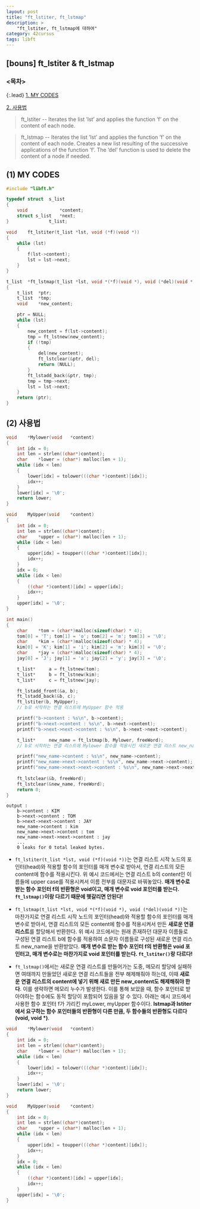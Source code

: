 ```yaml
---
layout: post
title: "ft_lstiter, ft_lstmap"
description: >
    "ft_lstiter, ft_lstmap에 대하여"
category: 42cursus
tags: libft
---
```

## [bouns] ft_lstiter & ft_lstmap

### <목차>
{:.lead}
[1. MY CODES](#1-my-codes)

[2. 사용법](#2-사용법)

> ft_lstiter -- Iterates the list ’lst’ and applies the function ’f’ on the content of each node.

> ft_lstmap -- Iterates the list ’lst’ and applies the function ’f’ on the content of each node. Creates a new list resulting of the successive applications of the function ’f’. The ’del’ function is used to delete the content of a node if needed.

## (1) MY CODES
~~~c
#include "libft.h"

typedef struct	s_list
{
	void			*content;
	struct s_list	*next;
}				t_list;

void	ft_lstiter(t_list *lst, void (*f)(void *))
{
	while (lst)
	{
		f(lst->content);
		lst = lst->next;
	}
}

t_list	*ft_lstmap(t_list *lst, void *(*f)(void *), void (*del)(void *))
{
	t_list	*ptr;
	t_list	*tmp;
	void	*new_content;

	ptr = NULL;
	while (lst)
	{
		new_content = f(lst->content);
		tmp = ft_lstnew(new_content);
		if (!tmp)
		{
			del(new_content);
			ft_lstclear(&ptr, del);
			return (NULL);
		}
		ft_lstadd_back(&ptr, tmp);
		tmp = tmp->next;
		lst = lst->next;
	}
	return (ptr);
}
~~~

## (2) 사용법
~~~c
void	*Mylower(void	*content)
{
	int	idx = 0;
	int	len = strlen((char*)content);
	char	*lower = (char*) malloc(len + 1);
	while (idx < len)
	{
		lower[idx] = tolower(((char *)content)[idx]);
		idx++;
	}
	lower[idx] = '\0';
	return lower; 
}

void	MyUpper(void	*content)
{
	int	idx = 0;
	int	len = strlen((char*)content);
	char	*upper = (char*) malloc(len + 1);
	while (idx < len)
	{
		upper[idx] = toupper(((char *)content)[idx]);
		idx++;
	}
	idx = 0;
	while (idx < len)
	{
		((char *)content)[idx] = upper[idx];
		idx++;
	}
	upper[idx] = '\0';
}

int main()
{
	char	*tom = (char*)malloc(sizeof(char) * 4);
	tom[0] = 'T'; tom[1] = 'o'; tom[2] = 'm'; tom[3] = '\0';
	char	*kim = (char*)malloc(sizeof(char) * 4);
	kim[0] = 'K'; kim[1] = 'i'; kim[2] = 'm'; kim[3] = '\0';
	char	*jay = (char*)malloc(sizeof(char) * 4);
	jay[0] = 'J'; jay[1] = 'a'; jay[2] = 'y'; jay[3] = '\0';

	t_list*		a = ft_lstnew(tom);
	t_list*		b = ft_lstnew(kim);
	t_list*		c = ft_lstnew(jay);

	ft_lstadd_front(&a, b);
	ft_lstadd_back(&b, c);
	ft_lstiter(b, MyUpper); 
	// b로 시작하는 연결 리스트에 MyUpper 함수 적용

	printf("b->content : %s\n", b->content);
	printf("b->next->content : %s\n", b->next->content);
	printf("b->next->next->content : %s\n", b->next->next->content);

	t_list*		new_name = ft_lstmap(b, Mylower, freeWord);
	// b로 시작하는 연결 리스트에 Mylower 함수를 적용시킨 새로운 연결 리스트 new_name을 할당한 후 반환

	printf("new_name->content : %s\n", new_name->content);
	printf("new_name->next->content : %s\n", new_name->next->content);
	printf("new_name->next->next->content : %s\n", new_name->next->next->content);
	
	ft_lstclear(&b, freeWord);
	ft_lstclear(&new_name, freeWord);
	return 0;
}
~~~
~~~plain
output :
	b->content : KIM
	b->next->content : TOM
	b->next->next->content : JAY
	new_name->content : kim
	new_name->next->content : tom
	new_name->next->next->content : jay
	...
	0 leaks for 0 total leaked bytes.
~~~

- `ft_lstiter(t_list *lst, void (*f)(void *))`는 연결 리스트 시작 노드의 포인터(head)와 적용할 함수의 포인터를 매개 변수로 받아서, 연결 리스트의 모든 content에 함수를 적용시킨다. 위 예시 코드에서는 연결 리스트 b의 content인 이름들에 upper case를 적용시켜서 이름 전부를 대문자로 바꿔놓았다. **매개 변수로 받는 함수 포인터 f의 반환형은 void이고, 매개 변수로 void 포인터를 받는다. `ft_lstmap()`이랑 다르기 때문에 헷갈리면 안된다!**

- `ft_lstmap(t_list *lst, void *(*f)(void *), void (*del)(void *))`는 마찬가지로 연결 리스트 시작 노드의 포인터(head)와 적용할 함수의 포인터를 매개 변수로 받아서, 연결 리스트의 모든 content에 함수를 적용시켜서 만든 **새로운 연결 리스트**를 할당해서 반환한다. 위 예시 코드에서는 원래 존재하던 대문자 이름들로 구성된 연결 리스트 b에 함수를 적용하여 소문자 이름들로 구성된 새로운 연결 리스트 new_name을 반환받았다.  **매개 변수로 받는 함수 포인터 f의 반환형은 void 포인터고, 매개 변수로는 마찬가지로 void 포인터를 받는다. `ft_lstiter()`랑 다르다!**

- `ft_lstmap()`에서는 새로운 연결 리스트를 만들어가는 도중, 메모리 할당에 실패하면 여태까지 만들었던 새로운 연결 리스트들을 전부 해제해줘야 하는데, 이때 **새로운 연결 리스트의 content에 넣기 위해 새로 만든 new_content도 해제해줘야 한다**. 이를 생략하면 메모리 누수가 발생한다. 이를 통해 보았을 때, 함수 포인터로 받아야하는 함수에도 동적 할당이 포함되어 있음을 알 수 있다. 아래는 예시 코드에서 사용한 함수 포인터 f가 가리킨 myLower, myUpper 함수이다. **lstmap과 lstiter에서 요구하는 함수 포인터들의 반환형이 다른 만큼, 두 함수들의 반환형도 다르다(void, void *)**.

~~~c
void	*Mylower(void	*content)
{
	int	idx = 0;
	int	len = strlen((char*)content);
	char	*lower = (char*) malloc(len + 1);
	while (idx < len)
	{
		lower[idx] = tolower(((char *)content)[idx]);
		idx++;
	}
	lower[idx] = '\0';
	return lower; 
}

void	MyUpper(void	*content)
{
	int	idx = 0;
	int	len = strlen((char*)content);
	char	*upper = (char*) malloc(len + 1);
	while (idx < len)
	{
		upper[idx] = toupper(((char *)content)[idx]);
		idx++;
	}
	idx = 0;
	while (idx < len)
	{
		((char *)content)[idx] = upper[idx];
		idx++;
	}
	upper[idx] = '\0';
}
~~~
